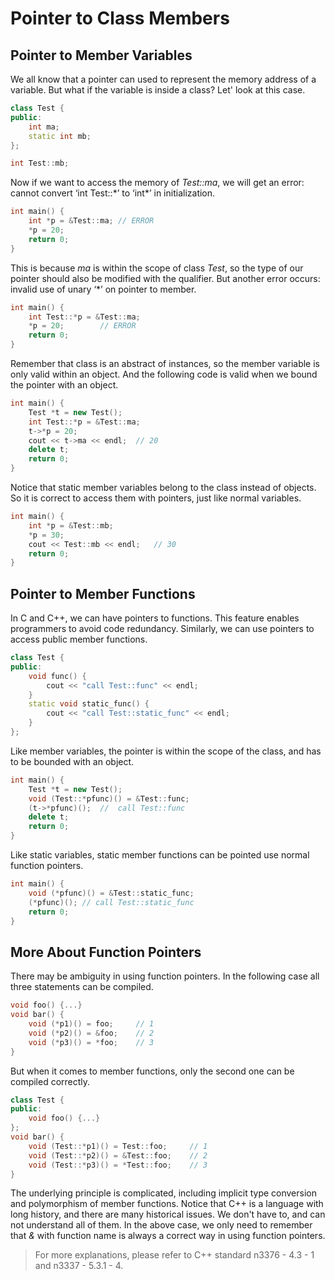 # Pointer to Class Members

## Pointer to Member Variables

We all know that a pointer can used to represent the memory address of a variable. But what if the variable is inside a class? Let' look at this case.

```cpp
class Test {
public:
    int ma;
    static int mb;
};

int Test::mb;
```

Now if we want to access the memory of *Test::ma*, we will get an error: cannot convert ‘int Test::\*’ to ‘int\*’ in initialization.

```cpp
int main() {
    int *p = &Test::ma;	// ERROR
    *p = 20;
    return 0;
}
```

This is because *ma* is within the scope of class *Test*, so the type of our pointer should also be modified with the qualifier. But another error occurs: invalid use of unary ‘*’ on pointer to member. 

```cpp
int main() {
    int Test::*p = &Test::ma;
    *p = 20;		// ERROR
    return 0;
}
```

Remember that class is an abstract of instances, so the member variable is only valid within an object. And the following code is valid when we bound the pointer with an object.

```cpp
int main() {
    Test *t = new Test();
    int Test::*p = &Test::ma;
    t->*p = 20;
    cout << t->ma << endl;	// 20
    delete t;
    return 0;
}
```

Notice that static member variables belong to the class instead of objects. So it is correct to access them with pointers, just like normal variables.

```cpp
int main() {
    int *p = &Test::mb;
    *p = 30;
    cout << Test::mb << endl;	// 30
    return 0;
}
```

## Pointer to Member Functions

In C and C++, we can have pointers to functions. This feature enables programmers to avoid code redundancy. Similarly, we can use pointers to access public member functions.

```cpp
class Test {
public:
    void func() {
        cout << "call Test::func" << endl;
    }
    static void static_func() {
        cout << "call Test::static_func" << endl;
    }
};
```

Like member variables, the pointer is within the scope of the class, and has to be bounded with an object.

```cpp
int main() {
    Test *t = new Test();
    void (Test::*pfunc)() = &Test::func;
    (t->*pfunc)();	//	call Test::func
    delete t;
    return 0;
}
```

Like static variables, static member functions can be pointed use normal function pointers.

```cpp
int main() {
    void (*pfunc)() = &Test::static_func;
    (*pfunc)();	// call Test::static_func
    return 0;
}
```

## More About Function Pointers

There may be ambiguity in using function pointers. In the following case all three statements can be compiled.

```cpp
void foo() {...}
void bar() {
    void (*p1)() = foo;		// 1
    void (*p2)() = &foo;	// 2
    void (*p3)() = *foo;	// 3
}
```

But when it comes to member functions, only the second one can be compiled correctly.

```cpp
class Test {
public:
    void foo() {...}
};
void bar() {
    void (Test::*p1)() = Test::foo;		// 1
    void (Test::*p2)() = &Test::foo;	// 2
    void (Test::*p3)() = *Test::foo;	// 3
}
```

The underlying principle is complicated, including implicit type conversion and polymorphism of member functions. Notice that C++ is a language with long history, and there are many historical issues. We don't have to, and can not understand all of them. In the above case, we only need to remember that *&* with function name is always a correct way in using function pointers.

> For more explanations, please refer to C++ standard n3376 - 4.3 - 1 and n3337 - 5.3.1 - 4.
